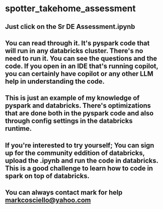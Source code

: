 # spotter_takehome_assessment
## Just click on the Sr DE Assessment.ipynb 
## You can read through it.  It's pyspark code that will run in any databricks cluster.   There's no need to run it.  You can see the questions and the code.  If you open in an IDE that's running copilot, you can certainly have copilot or any other LLM help in understanding the code. 

## This is just an example of my knowledge of pyspark and databricks.   There's optimizations that are done both in the pyspark code and also through config settings in the databricks runtime. 

## If you're interested to try yourself; You can sign up for the community eddition of databricks, upload the .ipynb and run the code in databricks.   This is a good challenge to learn how to code in spark on top of databricks. 

## You can always contact mark for help markcosciello@yahoo.com
